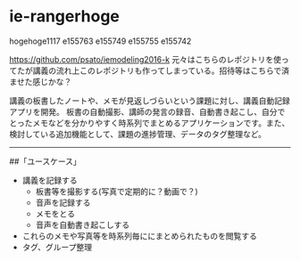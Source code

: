 # ie-rangerhoge
hogehoge1117
e155763
e155749
e155755
e155742

https://github.com/psato/iemodeling2016-k
元々はこちらのレポジトリを使ってたが講義の流れ上このレポジトリも作ってしまっている。招待等はこちらで済ませた感じかな？


講義の板書したノートや、メモが見返しづらいという課題に対し、講義自動記録アプリを開発。
板書の自動撮影、講師の発言の録音、自動書き起こし、自分でとったメモなどを分かりやすく時系列でまとめるアプリケーションです。また、検討している追加機能として、課題の進捗管理、データのタグ整理など。

---

##「ユースケース」

- 講義を記録する
  - 板書等を撮影する(写真で定期的に？動画で？)
  - 音声を記録する
  - メモをとる
  - 音声を自動書き起こしする
- これらのメモや写真等を時系列毎ににまとめられたものを閲覧する
- タグ、グループ整理

